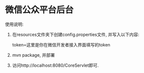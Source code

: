 # 微信公众平台后台

使用说明: 
1. 在resources文件夹下创建config.properties文件, 并写入以下内容:

   token=这里是你在微信开发者接入界面填写的token
2. mvn package, 并部署
3. 访问http://localhost:8080/CoreServlet即可.